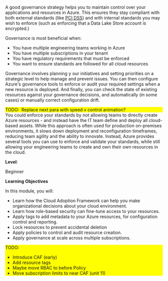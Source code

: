 A good governance strategy helps you to maintain control over your applications and resources in Azure. This ensures they stay compliant with both external standards (like [PCI DSS](https://docs.microsoft.com/microsoft-365/compliance/offering-pci-dss?view=o365-worldwide)) and with internal standards you may wish to enforce (such as enforcing that a Data Lake Store account is encrypted.)    

Governance is most beneficial when:
+ You have multiple engineering teams working in Azure
+ You have multiple subscriptions in your tenant
+ You have regulatory requirements that must be enforced
+ You want to ensure standards are followed for all cloud resources

Governance involves planning y our initiatives and setting priorities on a strategic level to help manage and prevent issues. You can then configure Azure's governance tools to enforce or audit your required settings when a new resource is deployed. And finally, you can check the state of existing resources against your governance decisions, and automatically (in some cases) or manually correct configuration drift. 


<div style="background: yellow;">
TODO: 
Replace next para with speed v control animation?
</div>
You could enforce your standards by not allowing teams to directly create Azure resources - and instead have the IT team define and deploy all cloud-based assets. While this approach is often used for production on-premises environments, it slows down deployment and reconfiguration timeframes, reducing team agility and the ability to innovate. Instead, Azure provides several tools you can use to enforce and validate your standards, while still allowing your engineering teams to create and own their own resources in the cloud.

**Level**: 

Beginner

**Learning Objectives**

In this module, you will:
+ Learn how the Cloud Adoption Framework can help you make organizational decisions about your cloud environment.
+ Learn how role-based security can fine-tune access to your resources.
+ Apply tags to add metadata to your Azure resources, for configuration control and reporting.
+ Lock resources to prevent accidental deletion 
+ Apply policies to control and audit resource creation.
+ Apply governance at scale across multiple subscriptions.



<div style="background: yellow;">

TODO: 
+ Introduce CAF (early)
+ Add resource tags
+ Maybe move RBAC to before Policy 
+ Move subscription limits to near CAF (unit 11)

</div>
